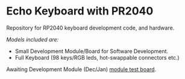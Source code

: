 # Echo Keyboard with PR2040

Repository for RP2040 keyboard development code, and hardware.  

*Models included are:*
+ Small Development Module/Board for Software Development.
+ Full Keyboard (98 keys/RGB leds, hot-swappable connectors etc.)
  
Awaiting Development Module (Dec/Jan) [module test board](https://hackaday.io/project/198392/log/237192-rp2040-version).
